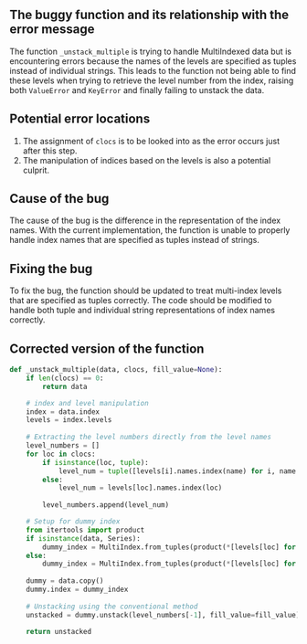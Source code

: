 ## The buggy function and its relationship with the error message
The function `_unstack_multiple` is trying to handle MultiIndexed data but is encountering errors because the names of the levels are specified as tuples instead of individual strings. This leads to the function not being able to find these levels when trying to retrieve the level number from the index, raising both `ValueError` and `KeyError` and finally failing to unstack the data.

## Potential error locations
1. The assignment of `clocs` is to be looked into as the error occurs just after this step.
2. The manipulation of indices based on the levels is also a potential culprit. 

## Cause of the bug
The cause of the bug is the difference in the representation of the index names. With the current implementation, the function is unable to properly handle index names that are specified as tuples instead of strings.

## Fixing the bug
To fix the bug, the function should be updated to treat multi-index levels that are specified as tuples correctly. The code should be modified to handle both tuple and individual string representations of index names correctly.

## Corrected version of the function

```python
def _unstack_multiple(data, clocs, fill_value=None):
    if len(clocs) == 0:
        return data

    # index and level manipulation
    index = data.index
    levels = index.levels
    
    # Extracting the level numbers directly from the level names
    level_numbers = []
    for loc in clocs:
        if isinstance(loc, tuple):
            level_num = tuple([levels[i].names.index(name) for i, name in enumerate(loc)])
        else:
            level_num = levels[loc].names.index(loc)
            
        level_numbers.append(level_num)

    # Setup for dummy index
    from itertools import product
    if isinstance(data, Series):
        dummy_index = MultiIndex.from_tuples(product(*[levels[loc] for loc in level_numbers]))
    else:
        dummy_index = MultiIndex.from_tuples(product(*[levels[loc] for loc in level_numbers]))
    
    dummy = data.copy()
    dummy.index = dummy_index
    
    # Unstacking using the conventional method
    unstacked = dummy.unstack(level_numbers[-1], fill_value=fill_value)
    
    return unstacked
```